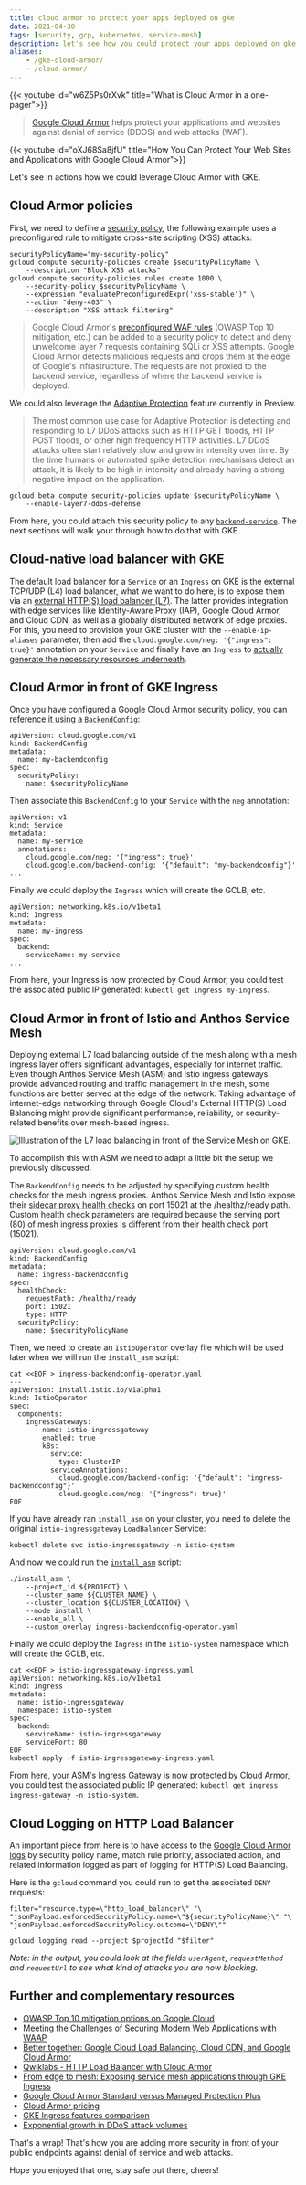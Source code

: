 ```yaml
---
title: cloud armor to protect your apps deployed on gke
date: 2021-04-30
tags: [security, gcp, kubernetes, service-mesh]
description: let's see how you could protect your apps deployed on gke against denial of service and web attacks
aliases:
    - /gke-cloud-armor/
    - /cloud-armor/
---
```

{{< youtube id="w6Z5Ps0rXvk" title="What is Cloud Armor in a one-pager">}}

> [Google Cloud Armor](https://cloud.google.com/armor) helps protect your applications and websites against denial of service (DDOS) and web attacks (WAF).

{{< youtube id="oXJ68Sa8jfU" title="How You Can Protect Your Web Sites and Applications with Google Cloud Armor">}}

Let's see in actions how we could leverage Cloud Armor with GKE.

## Cloud Armor policies

First, we need to define a [security policy](https://cloud.google.com/armor/docs/configure-security-policies), the following example uses a preconfigured rule to mitigate cross-site scripting (XSS) attacks:
```
securityPolicyName="my-security-policy"
gcloud compute security-policies create $securityPolicyName \
    --description "Block XSS attacks"
gcloud compute security-policies rules create 1000 \
    --security-policy $securityPolicyName \
    --expression "evaluatePreconfiguredExpr('xss-stable')" \
    --action "deny-403" \
    --description "XSS attack filtering"
```
> Google Cloud Armor's [preconfigured WAF rules](https://cloud.google.com/armor/docs/rule-tuning) (OWASP Top 10 mitigation, etc.) can be added to a security policy to detect and deny unwelcome layer 7 requests containing SQLi or XSS attempts. Google Cloud Armor detects malicious requests and drops them at the edge of Google's infrastructure. The requests are not proxied to the backend service, regardless of where the backend service is deployed.

We could also leverage the [Adaptive Protection](https://cloud.google.com/armor/docs/adaptive-protection-use-cases) feature currently in Preview.
> The most common use case for Adaptive Protection is detecting and responding to L7 DDoS attacks such as HTTP GET floods, HTTP POST floods, or other high frequency HTTP activities. L7 DDoS attacks often start relatively slow and grow in intensity over time. By the time humans or automated spike detection mechanisms detect an attack, it is likely to be high in intensity and already having a strong negative impact on the application.
```
gcloud beta compute security-policies update $securityPolicyName \
    --enable-layer7-ddos-defense
```

From here, you could attach this security policy to any [`backend-service`](https://cloud.google.com/armor/docs/configure-security-policies#attach-policies). The next sections will walk your through how to do that with GKE.

## Cloud-native load balancer with GKE

The default load balancer for a `Service` or an `Ingress` on GKE is the external TCP/UDP (L4) load balancer, what we want to do here, is to expose them via an [external HTTP(S) load balancer (L7)](https://cloud.google.com/kubernetes-engine/docs/concepts/ingress). The latter provides integration with edge services like Identity-Aware Proxy (IAP), Google Cloud Armor, and Cloud CDN, as well as a globally distributed network of edge proxies. For this, you need to provision your GKE cluster with the `--enable-ip-aliases` parameter, then add the `cloud.google.com/neg: '{"ingress": true}'` annotation on your `Service` and finally have an `Ingress` to [actually generate the necessary resources underneath](https://cloud.google.com/kubernetes-engine/docs/concepts/service-networking#understanding_load_balancing).

## Cloud Armor in front of GKE Ingress

Once you have configured a Google Cloud Armor security policy, you can [reference it using a `BackendConfig`](https://cloud.google.com/kubernetes-engine/docs/how-to/ingress-features#cloud_armor):
```
apiVersion: cloud.google.com/v1
kind: BackendConfig
metadata:
  name: my-backendconfig
spec:
  securityPolicy:
    name: $securityPolicyName
```

Then associate this `BackendConfig` to your `Service` with the `neg` annotation:
```
apiVersion: v1
kind: Service
metadata:
  name: my-service
  annotations:
    cloud.google.com/neg: '{"ingress": true}'
    cloud.google.com/backend-config: '{"default": "my-backendconfig"}'
...
```

Finally we could deploy the `Ingress` which will create the GCLB, etc.
```
apiVersion: networking.k8s.io/v1beta1
kind: Ingress
metadata:
  name: my-ingress
spec:
  backend:
    serviceName: my-service
...
```

From here, your Ingress is now protected by Cloud Armor, you could test the associated public IP generated: `kubectl get ingress my-ingress`.

## Cloud Armor in front of Istio and Anthos Service Mesh

Deploying external L7 load balancing outside of the mesh along with a mesh ingress layer offers significant advantages, especially for internet traffic. Even though Anthos Service Mesh (ASM) and Istio ingress gateways provide advanced routing and traffic management in the mesh, some functions are better served at the edge of the network. Taking advantage of internet-edge networking through Google Cloud's External HTTP(S) Load Balancing might provide significant performance, reliability, or security-related benefits over mesh-based ingress.

![Illustration of the L7 load balancing in front of the Service Mesh on GKE.](https://cloud.google.com/architecture/images/exposing-service-mesh-apps-through-gke-ingress-topology.svg)

To accomplish this with ASM we need to adapt a little bit the setup we previously discussed.

The `BackendConfig` needs to be adjusted by specifying custom health checks for the mesh ingress proxies. Anthos Service Mesh and Istio expose their [sidecar proxy health checks](https://istio.io/latest/docs/ops/deployment/requirements/#ports-used-by-istio) on port 15021 at the /healthz/ready path. Custom health check parameters are required because the serving port (80) of mesh ingress proxies is different from their health check port (15021).
```
apiVersion: cloud.google.com/v1
kind: BackendConfig
metadata:
  name: ingress-backendconfig
spec:
  healthCheck:
    requestPath: /healthz/ready
    port: 15021
    type: HTTP
  securityPolicy:
    name: $securityPolicyName
```

Then, we need to create an `IstioOperator` overlay file which will be used later when we will run the `install_asm` script:
```
cat <<EOF > ingress-backendconfig-operator.yaml
---
apiVersion: install.istio.io/v1alpha1
kind: IstioOperator
spec:
  components:
    ingressGateways:
      - name: istio-ingressgateway
        enabled: true
        k8s:
          service:
            type: ClusterIP
          serviceAnnotations:
            cloud.google.com/backend-config: '{"default": "ingress-backendconfig"}'
            cloud.google.com/neg: '{"ingress": true}'
EOF
```

If you have already ran `install_asm` on your cluster, you need to delete the original `istio-ingressgateway` `LoadBalancer` Service:
```
kubectl delete svc istio-ingressgateway -n istio-system
```

And now we could run the [`install_asm`](https://cloud.google.com/service-mesh/docs/scripted-install/gke-install) script:
```
./install_asm \
    --project_id ${PROJECT} \
    --cluster_name ${CLUSTER_NAME} \
    --cluster_location ${CLUSTER_LOCATION} \
    --mode install \
    --enable_all \
    --custom_overlay ingress-backendconfig-operator.yaml
```

Finally we could deploy the `Ingress` in the `istio-system` namespace which will create the GCLB, etc.
```
cat <<EOF > istio-ingressgateway-ingress.yaml
apiVersion: networking.k8s.io/v1beta1
kind: Ingress
metadata:
  name: istio-ingressgateway
  namespace: istio-system
spec:
  backend:
    serviceName: istio-ingressgateway
    servicePort: 80
EOF
kubectl apply -f istio-ingressgateway-ingress.yaml
```

From here, your ASM's Ingress Gateway is now protected by Cloud Armor, you could test the associated public IP generated: `kubectl get ingress ingress-gateway -n istio-system`.

## Cloud Logging on HTTP Load Balancer

An important piece from here is to have access to the [Google Cloud Armor logs](https://cloud.google.com/armor/docs/configure-security-policies#enabling_https_request_logging) by security policy name, match rule priority, associated action, and related information logged as part of logging for HTTP(S) Load Balancing.

Here is the `gcloud` command you could run to get the associated `DENY` requests:
```
filter="resource.type=\"http_load_balancer\" "\
"jsonPayload.enforcedSecurityPolicy.name=\"${securityPolicyName}\" "\
"jsonPayload.enforcedSecurityPolicy.outcome=\"DENY\""

gcloud logging read --project $projectId "$filter"
```
_Note: in the output, you could look at the fields `userAgent`, `requestMethod` and `requestUrl` to see what kind of attacks you are now blocking._

## Further and complementary resources

- [OWASP Top 10 mitigation options on Google Cloud](https://cloud.google.com/architecture/owasp-top-ten-mitigation)
- [Meeting the Challenges of Securing Modern Web Applications with WAAP](https://services.google.com/fh/files/misc/esg_google_waap_wp.pdf)
- [Better together: Google Cloud Load Balancing, Cloud CDN, and Google Cloud Armor](https://cloud.google.com/blog/products/networking/using-cloud-armor-and-cloud-cdn-with-your-google-load-balancer)
- [Qwiklabs - HTTP Load Balancer with Cloud Armor](https://www.qwiklabs.com/focuses/1232?parent=catalog)
- [From edge to mesh: Exposing service mesh applications through GKE Ingress](https://cloud.google.com/architecture/exposing-service-mesh-apps-through-gke-ingress)
- [Google Cloud Armor Standard versus Managed Protection Plus](https://cloud.google.com/armor/docs/managed-protection-overview#standard_versus_plus)
- [Cloud Armor pricing](https://cloud.google.com/armor/pricing)
- [GKE Ingress features comparison](https://cloud.google.com/kubernetes-engine/docs/how-to/ingress-features)
- [Exponential growth in DDoS attack volumes](https://cloud.google.com/blog/products/identity-security/identifying-and-protecting-against-the-largest-ddos-attacks)

That's a wrap! That's how you are adding more security in front of your public endpoints against denial of service and web attacks.

Hope you enjoyed that one, stay safe out there, cheers!